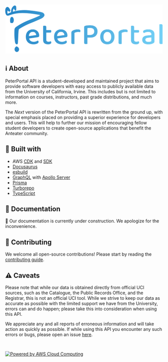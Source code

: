 ![PeterPortal API logo banner](public/img/banner.png)

## ℹ️ About

PeterPortal API is a student-developed and maintained project that aims to provide software developers with easy access to publicly available data from the University of California, Irvine. This includes but is not limited to information on courses, instructors, past grade distributions, and much more.

The _Next_ version of the PeterPortal API is rewritten from the ground up, with special emphasis placed on providing a superior experience for developers and users. This will help to further our mission of encouraging fellow student developers to create open-source applications that benefit the Anteater community.

## 🔨 Built with

- AWS [CDK](https://aws.amazon.com/cdk/) and [SDK](https://aws.amazon.com/sdk-for-javascript/)
- [Docusaurus](https://docusaurus.io/)
- [esbuild](https://esbuild.github.io/)
- [GraphQL](https://graphql.org/) with [Apollo Server](https://www.apollographql.com/docs/apollo-server/)
- [Prisma](https://www.prisma.io/)
- [Turborepo](https://turbo.build/repo/)
- [TypeScript](https://www.typescriptlang.org/)

## 📖 Documentation

🚧 Our documentation is currently under construction. We apologize for the inconvenience.

## 🤝 Contributing

We welcome all open-source contributions! Please start by reading the [contributing guide](CONTRIBUTING.md).

## ⚠️ Caveats

Please note that while our data is obtained directly from official UCI sources, such as the Catalogue, the Public Records Office, and the Registrar, this is not an official UCI tool. While we strive to keep our data as accurate as possible with the limited support we have from the University, errors can and do happen; please take this into consideration when using this API.

We appreciate any and all reports of erroneous information and will take action as quickly as possible. If while using this API you encounter any such errors or bugs, please open an issue [here](https://github.com/icssc/peterportal-api-next/issues/new).

<br />

[![Powered by AWS Cloud Computing](https://d0.awsstatic.com/logos/powered-by-aws-white.png)](https://aws.amazon.com/what-is-cloud-computing)
